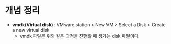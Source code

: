 # 개념 정리



- **vmdk(Virtual disk)** : VMware station > New VM > Select a Disk > Create a new virtual disk
  - vmdk 파일은 위와 같은 과정을 진행할 때 생기는 disk 파일이다.